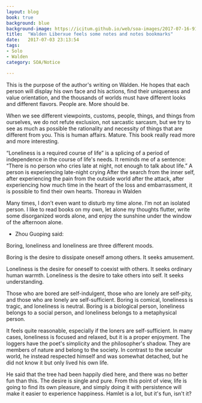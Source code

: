 ```yaml
---
layout: blog
book: true
background: blue
background-image: https://icitum.github.io/web/soa-images/2017-07-16-91630214.jpg
title:  "Walden Liberxue feels some notes and notes bookmarks"
date:   2017-07-03 23:13:54
tags:
- Solo
- Walden
category: SOA/Notice

---
```

 
This is the purpose of the author's writing on Walden. He hopes that each person will display his own face and his actions, find their uniqueness and value orientation, and the thousands of worlds must have different looks and different flavors. People are. More should be.
 
  When we see different viewpoints, customs, people, things, and things from ourselves, we do not refute exclusion, not sarcastic sarcasm, but we try to see as much as possible the rationality and necessity of things that are different from you. This is human affairs. Mature. This book really read more and more interesting.
 
“Loneliness is a required course of life” is a splicing of a period of independence in the course of life's needs. It reminds me of a sentence: “There is no person who cries late at night, not enough to talk about life.” A person is experiencing late-night crying After the search from the inner self, after experiencing the pain from the outside world after the attack, after experiencing how much time in the heart of the loss and embarrassment, it is possible to find their own hearts. Thoreau in Walden
 
Many times, I don’t even want to disturb my time alone. I’m not an isolated person. I like to read books on my own, let alone my thoughts flutter, write some disorganized words alone, and enjoy the sunshine under the window of the afternoon alone.
 
- Zhou Guoping said:
 
 Boring, loneliness and loneliness are three different moods.
  
Boring is the desire to dissipate oneself among others. It seeks amusement.
 
Loneliness is the desire for oneself to coexist with others. It seeks ordinary human warmth.
 Loneliness is the desire to take others into self. It seeks understanding.
 
 Those who are bored are self-indulgent, those who are lonely are self-pity, and those who are lonely are self-sufficient. Boring is comical, loneliness is tragic, and loneliness is neutral. Boring is a biological person, loneliness belongs to a social person, and loneliness belongs to a metaphysical person.
 
 It feels quite reasonable, especially if the loners are self-sufficient. In many cases, loneliness is focused and relaxed, but it is a proper enjoyment.
The loggers have the poet's simplicity and the philosopher's shadow. They are members of nature and belong to the society. In contrast to the secular world, he instead respected himself and was somewhat detached, but he did not know it but only lived his own life.
 
He said that the tree had been happily died here, and there was no better fun than this. The desire is single and pure.
From this point of view, life is going to find its own pleasure, and simply doing it with persistence will make it easier to experience happiness.
Hamlet is a lot, but it's fun, isn't it?